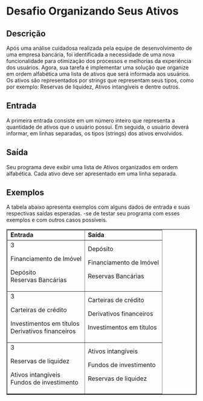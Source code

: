 # Desafio Organizando Seus Ativos

## Descrição

Após uma análise cuidadosa realizada pela equipe de desenvolvimento de uma empresa bancária, foi identificada a necessidade de uma nova funcionalidade para otimização dos processos e melhorias da experiência dos usuários. Agora, sua tarefa é implementar uma solução que organize em ordem alfabética uma lista de ativos que será informada aos usuários. Os ativos são representados por strings que representam seus tipos, como por exemplo: Reservas de liquidez, Ativos intangíveis e dentre outros.

## Entrada
A primeira entrada consiste em um número inteiro que representa a quantidade de ativos que o usuário possui. Em seguida, o usuário deverá informar, em linhas separadas, os tipos (strings) dos ativos envolvidos.

## Saída
Seu programa deve exibir uma lista de Ativos organizados em ordem alfabética. Cada ativo deve ser apresentado em uma linha separada.

## Exemplos
A tabela abaixo apresenta exemplos com alguns dados de entrada e suas respectivas saídas esperadas. -se de testar seu programa com esses exemplos e com outros casos possíveis.

<table border="2">
<tr>
  <td><b>Entrada</td>
    <td><b>Saída</td>
</tr>
<tr>
  <td>3
    
   Financiamento de Imóvel
   
   Depósito    
   Reservas Bancárias  
   </td>
  <td>Depósito
  
  Financiamento de Imóvel
  
  Reservas Bancárias   
  </td>
</tr>
<tr>
  <td>3
    
   Carteiras de crédito
   
   Investimentos em títulos  
   Derivativos financeiros  
   </td>
  <td>Carteiras de crédito
  
  Derivativos financeiros
  
  Investimentos em títulos   
  </td>
</tr>
<tr>
  <td>3
    
  Reservas de liquidez
   
  Ativos intangíveis    
  Fundos de investimento 
   </td>
  <td>Ativos intangíveis
  
  Fundos de investimento
  
  Reservas de liquidez  
  </td>
</tr>
<tr>
